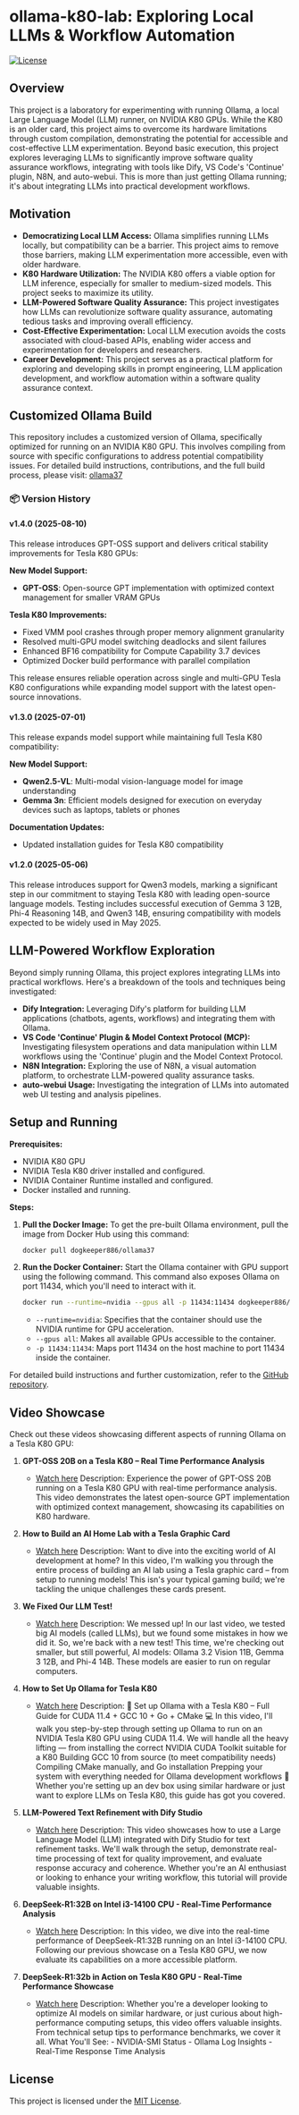 # ollama-k80-lab: Exploring Local LLMs & Workflow Automation

[![License](https://img.shields.io/badge/License-MIT-yellow.svg)](https://opensource.org/licenses/MIT)

## Overview

This project is a laboratory for experimenting with running Ollama, a local Large Language Model (LLM) runner, on NVIDIA K80 GPUs. While the K80 is an older card, this project aims to overcome its hardware limitations through custom compilation, demonstrating the potential for accessible and cost-effective LLM experimentation. Beyond basic execution, this project explores leveraging LLMs to significantly improve software quality assurance workflows, integrating with tools like Dify, VS Code's 'Continue' plugin, N8N, and auto-webui.  This is more than just getting Ollama running; it's about integrating LLMs into practical development workflows.

## Motivation

* **Democratizing Local LLM Access:** Ollama simplifies running LLMs locally, but compatibility can be a barrier. This project aims to remove those barriers, making LLM experimentation more accessible, even with older hardware.
* **K80 Hardware Utilization:** The NVIDIA K80 offers a viable option for LLM inference, especially for smaller to medium-sized models. This project seeks to maximize its utility.
* **LLM-Powered Software Quality Assurance:** This project investigates how LLMs can revolutionize software quality assurance, automating tedious tasks and improving overall efficiency.
* **Cost-Effective Experimentation:** Local LLM execution avoids the costs associated with cloud-based APIs, enabling wider access and experimentation for developers and researchers.
* **Career Development:** This project serves as a practical platform for exploring and developing skills in prompt engineering, LLM application development, and workflow automation within a software quality assurance context.

## Customized Ollama Build

This repository includes a customized version of Ollama, specifically optimized for running on an NVIDIA K80 GPU. This involves compiling from source with specific configurations to address potential compatibility issues.  For detailed build instructions, contributions, and the full build process, please visit: [ollama37](https://github.com/dogkeeper886/ollama37)

### 📦 Version History

#### v1.4.0 (2025-08-10)

This release introduces GPT-OSS support and delivers critical stability improvements for Tesla K80 GPUs:

**New Model Support:**
- **GPT-OSS**: Open-source GPT implementation with optimized context management for smaller VRAM GPUs

**Tesla K80 Improvements:**
- Fixed VMM pool crashes through proper memory alignment granularity
- Resolved multi-GPU model switching deadlocks and silent failures
- Enhanced BF16 compatibility for Compute Capability 3.7 devices
- Optimized Docker build performance with parallel compilation

This release ensures reliable operation across single and multi-GPU Tesla K80 configurations while expanding model support with the latest open-source innovations.

#### v1.3.0 (2025-07-01)

This release expands model support while maintaining full Tesla K80 compatibility:

**New Model Support:**
- **Qwen2.5-VL**: Multi-modal vision-language model for image understanding
- **Gemma 3n**: Efficient models designed for execution on everyday devices such as laptops, tablets or phones

**Documentation Updates:**
- Updated installation guides for Tesla K80 compatibility

#### v1.2.0 (2025-05-06)

This release introduces support for Qwen3 models, marking a significant step in our commitment to staying Tesla K80 with leading open-source language models. Testing includes successful execution of Gemma 3 12B, Phi-4 Reasoning 14B, and Qwen3 14B, ensuring compatibility with models expected to be widely used in May 2025.

## LLM-Powered Workflow Exploration

Beyond simply running Ollama, this project explores integrating LLMs into practical workflows. Here's a breakdown of the tools and techniques being investigated:

* **Dify Integration:** Leveraging Dify's platform for building LLM applications (chatbots, agents, workflows) and integrating them with Ollama.
* **VS Code 'Continue' Plugin & Model Context Protocol (MCP):**  Investigating filesystem operations and data manipulation within LLM workflows using the 'Continue' plugin and the Model Context Protocol.
* **N8N Integration:**  Exploring the use of N8N, a visual automation platform, to orchestrate LLM-powered quality assurance tasks.
* **auto-webui Usage:** Investigating the integration of LLMs into automated web UI testing and analysis pipelines.

## Setup and Running

**Prerequisites:**

* NVIDIA K80 GPU
* NVIDIA Tesla K80 driver installed and configured.
* NVIDIA Container Runtime installed and configured.
* Docker installed and running.

**Steps:**

1.  **Pull the Docker Image:**  To get the pre-built Ollama environment, pull the image from Docker Hub using this command:

    ```bash
    docker pull dogkeeper886/ollama37
    ```

2.  **Run the Docker Container:** Start the Ollama container with GPU support using the following command.  This command also exposes Ollama on port 11434, which you'll need to interact with it.

    ```bash
    docker run --runtime=nvidia --gpus all -p 11434:11434 dogkeeper886/ollama37
    ```

    *   `--runtime=nvidia`:  Specifies that the container should use the NVIDIA runtime for GPU acceleration.
    *   `--gpus all`:  Makes all available GPUs accessible to the container.
    *   `-p 11434:11434`: Maps port 11434 on the host machine to port 11434 inside the container.

For detailed build instructions and further customization, refer to the [GitHub repository](ollama37/README.md).

## Video Showcase

Check out these videos showcasing different aspects of running Ollama on a Tesla K80 GPU:

1. **GPT-OSS 20B on a Tesla K80 – Real Time Performance Analysis**
   - [Watch here](https://youtu.be/58azOBe_tGM)
   Description: Experience the power of GPT-OSS 20B running on a Tesla K80 GPU with real-time performance analysis. This video demonstrates the latest open-source GPT implementation with optimized context management, showcasing its capabilities on K80 hardware.

2. **How to Build an AI Home Lab with a Tesla Graphic Card**
   - [Watch here](https://youtu.be/-5gMpGI49PA)
   Description: Want to dive into the exciting world of AI development at home? In this video, I'm walking you through the entire process of building an AI lab using a Tesla graphic card – from setup to running models! This isn's your typical gaming build; we're tackling the unique challenges these cards present.

3. **We Fixed Our LLM Test!**
   - [Watch here](https://youtu.be/TUwjZ20rr-U)
   Description: We messed up! In our last video, we tested big AI models (called LLMs), but we found some mistakes in how we did it. So, we're back with a new test! This time, we're checking out smaller, but still powerful, AI models: Ollama 3.2 Vision 11B, Gemma 3 12B, and Phi-4 14B. These models are easier to run on regular computers.

4. **How to Set Up Ollama for Tesla K80**
   - [Watch here](https://youtu.be/nJ0W6xCdp_c)
   Description: 🚀 Set up Ollama with a Tesla K80 – Full Guide for CUDA 11.4 + GCC 10 + Go + CMake 💻 In this video, I'll walk you step-by-step through setting up Ollama to run on an NVIDIA Tesla K80 GPU using CUDA 11.4. We will handle all the heavy lifting — from installing the correct NVIDIA CUDA Toolkit suitable for a K80 Building GCC 10 from source (to meet compatibility needs) Compiling CMake manually, and Go installation Prepping your system with everything needed for Ollama development workflows 🔧 Whether you're setting up an dev box using similar hardware or just want to explore LLMs on Tesla K80, this guide has got you covered.

5. **LLM-Powered Text Refinement with Dify Studio**
   - [Watch here](https://youtu.be/FcAjriKB74M)
   Description: This video showcases how to use a Large Language Model (LLM) integrated with Dify Studio for text refinement tasks. We'll walk through the setup, demonstrate real-time processing of text for quality improvement, and evaluate response accuracy and coherence. Whether you're an AI enthusiast or looking to enhance your writing workflow, this tutorial will provide valuable insights.

6. **DeepSeek-R1:32B on Intel i3-14100 CPU - Real-Time Performance Analysis**
   - [Watch here](https://youtu.be/aCqV4hmMxtM)
   Description: In this video, we dive into the real-time performance of DeepSeek-R1:32B running on an Intel i3-14100 CPU. Following our previous showcase on a Tesla K80 GPU, we now evaluate its capabilities on a more accessible platform.

7. **DeepSeek-R1:32b in Action on Tesla K80 GPU - Real-Time Performance Showcase**
   - [Watch here](https://youtu.be/k8jHMa_cHCI)
   Description: Whether you're a developer looking to optimize AI models on similar hardware, or just curious about high-performance computing setups, this video offers valuable insights. From technical setup tips to performance benchmarks, we cover it all. What You'll See: - NVIDIA-SMI Status - Ollama Log Insights - Real-Time Response Time Analysis

## License

This project is licensed under the [MIT License](LICENSE).

